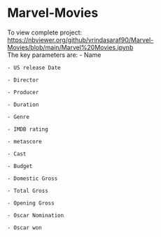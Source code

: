 # Marvel-Movies

To view complete project:
https://nbviewer.org/github/vrindasaraf90/Marvel-Movies/blob/main/Marvel%20Movies.ipynb
<br>
The key parameters are:
    - Name
    
    - US release Date
    
    - Director
    
    - Producer
    
    - Duration
    
    - Genre
    
    - IMDB rating
    
    - metascore
    
    - Cast
    
    - Budget
    
    - Domestic Gross
    
    - Total Gross
    
    - Opening Gross
    
    - Oscar Nomination
    
    - Oscar won
